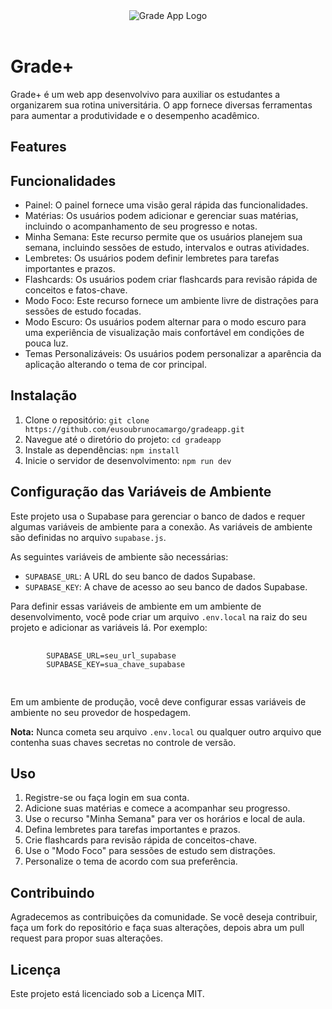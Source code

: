 <!DOCTYPE html>
<html lang="pt-br">
<head>
    <meta charset="UTF-8">
    <meta name="viewport" content="width=device-width, initial-scale=1.0">
</head>
<body>
    <header>
        <img src="https://gradeapp.vercel.app/_next/static/media/logo.6a255b21.svg" alt="Grade App Logo">
    </header>
    <h1>Grade+</h1>
    <p>Grade+ é um web app desenvolvivo para auxiliar os estudantes a organizarem sua rotina universitária. O app fornece diversas ferramentas para aumentar a produtividade e o desempenho acadêmico.</p>
    <h2>Features</h2>
    <h2>Funcionalidades</h2>
    <ul>
        <li>Painel: O painel fornece uma visão geral rápida das funcionalidades.</li>
        <li>Matérias: Os usuários podem adicionar e gerenciar suas matérias, incluindo o acompanhamento de seu progresso e notas.</li>
        <li>Minha Semana: Este recurso permite que os usuários planejem sua semana, incluindo sessões de estudo, intervalos e outras atividades.</li>
        <li>Lembretes: Os usuários podem definir lembretes para tarefas importantes e prazos.</li>
        <li>Flashcards: Os usuários podem criar flashcards para revisão rápida de conceitos e fatos-chave.</li>
        <li>Modo Foco: Este recurso fornece um ambiente livre de distrações para sessões de estudo focadas.</li>
        <li>Modo Escuro: Os usuários podem alternar para o modo escuro para uma experiência de visualização mais confortável em condições de pouca luz.</li>
        <li>Temas Personalizáveis: Os usuários podem personalizar a aparência da aplicação alterando o tema de cor principal.</li>
    </ul>
    <h2>Instalação</h2>
    <ol>
        <li>Clone o repositório: <code>git clone https://github.com/eusoubrunocamargo/gradeapp.git</code></li>
        <li>Navegue até o diretório do projeto: <code>cd gradeapp</code></li>
        <li>Instale as dependências: <code>npm install</code></li>
        <li>Inicie o servidor de desenvolvimento: <code>npm run dev</code></li>
    </ol>
    <h2>Configuração das Variáveis de Ambiente</h2>
        <p>Este projeto usa o Supabase para gerenciar o banco de dados e requer algumas variáveis de ambiente para a conexão. As variáveis de ambiente são definidas no arquivo <code>supabase.js</code>.</p>
        <p>As seguintes variáveis de ambiente são necessárias:</p>
        <ul>
            <li><code>SUPABASE_URL</code>: A URL do seu banco de dados Supabase.</li>
            <li><code>SUPABASE_KEY</code>: A chave de acesso ao seu banco de dados Supabase.</li>
        </ul>
        <p>Para definir essas variáveis de ambiente em um ambiente de desenvolvimento, você pode criar um arquivo <code>.env.local</code> na raiz do seu projeto e adicionar as variáveis lá. Por exemplo:</p>
        <pre>
        <code>
        SUPABASE_URL=seu_url_supabase
        SUPABASE_KEY=sua_chave_supabase
        </code>
        </pre>
        <p>Em um ambiente de produção, você deve configurar essas variáveis de ambiente no seu provedor de hospedagem.</p>
        <p><strong>Nota:</strong> Nunca cometa seu arquivo <code>.env.local</code> ou qualquer outro arquivo que contenha suas chaves secretas no controle de versão.</p>
        

  <h2>Uso</h2>
    <ol>
        <li>Registre-se ou faça login em sua conta.</li>
        <li>Adicione suas matérias e comece a acompanhar seu progresso.</li>
        <li>Use o recurso "Minha Semana" para ver os horários e local de aula.</li>
        <li>Defina lembretes para tarefas importantes e prazos.</li>
        <li>Crie flashcards para revisão rápida de conceitos-chave.</li>
        <li>Use o "Modo Foco" para sessões de estudo sem distrações.</li>
        <li>Personalize o tema de acordo com sua preferência.</li>
    </ol>
    <h2>Contribuindo</h2>
    <p>Agradecemos as contribuições da comunidade. Se você deseja contribuir, faça um fork do repositório e faça suas alterações, depois abra um pull request para propor suas alterações.</p>
    <h2>Licença</h2>
    <p>Este projeto está licenciado sob a Licença MIT.</p>
</body>
</html>
